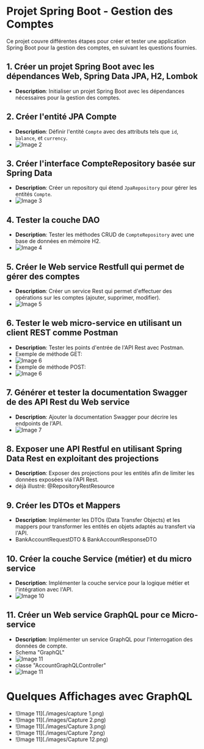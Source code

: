 # Projet Spring Boot - Gestion des Comptes

Ce projet couvre différentes étapes pour créer et tester une application Spring Boot pour la gestion des comptes, en suivant les questions fournies. 

## 1. Créer un projet Spring Boot avec les dépendances Web, Spring Data JPA, H2, Lombok
- **Description**: Initialiser un projet Spring Boot avec les dépendances nécessaires pour la gestion des comptes.

## 2. Créer l'entité JPA Compte
- **Description**: Définir l'entité `Compte` avec des attributs tels que `id`, `balance`, et `currency`.
- ![Image 2](./images/class_Compte.png)

## 3. Créer l'interface CompteRepository basée sur Spring Data
- **Description**: Créer un repository qui étend `JpaRepository` pour gérer les entités `Compte`.
- ![Image 3](./images/Compte_Repository.png)

## 4. Tester la couche DAO
- **Description**: Tester les méthodes CRUD de `CompteRepository` avec une base de données en mémoire H2.
- ![Image 4](./images/Compte_BD.png)

## 5. Créer le Web service Restfull qui permet de gérer des comptes
- **Description**: Créer un service Rest qui permet d'effectuer des opérations sur les comptes (ajouter, supprimer, modifier).
- ![Image 5](./images/RestFull.png)

## 6. Tester le web micro-service en utilisant un client REST comme Postman
- **Description**: Tester les points d'entrée de l'API Rest avec Postman.
- Exemple de méthode GET:
- ![Image 6](./images/GET_Compte_Postman.png)
- Exemple de méthode POST:
- ![Image 6](./images/POST_Compte_Postman.png)

## 7. Générer et tester la documentation Swagger de des API Rest du Web service
- **Description**: Ajouter la documentation Swagger pour décrire les endpoints de l'API.
- ![Image 7](./images/swagger_ui.png)

## 8. Exposer une API Restful en utilisant Spring Data Rest en exploitant des projections
- **Description**: Exposer des projections pour les entités afin de limiter les données exposées via l'API Rest.
- déjà illustré: @RepositoryRestResource

## 9. Créer les DTOs et Mappers
- **Description**: Implémenter les DTOs (Data Transfer Objects) et les mappers pour transformer les entités en objets adaptés au transfert via l'API.
- BankAccountRequestDTO & BankAccountResponseDTO

## 10. Créer la couche Service (métier) et du micro service
- **Description**: Implémenter la couche service pour la logique métier et l'intégration avec l'API.
- ![Image 10](./images/Couche_Service.png)

## 11. Créer un Web service GraphQL pour ce Micro-service
- **Description**: Implémenter un service GraphQL pour l'interrogation des données de compte.
- Schema "GraphQL"
- ![Image 11](./images/schema_GraphQL.png)
- classe "AccountGraphQLController"
- ![Image 11](./images/classe_GraphQL.png)


# Quelques Affichages avec GraphQL
- ![Image 11](./images/capture 1.png)
- ![Image 11](./images/Capture 2.png)
- ![Image 11](./images/Capture 3.png)
- ![Image 11](./images/Capture 7.png)
- ![Image 11](./images/Capture 12.png)



